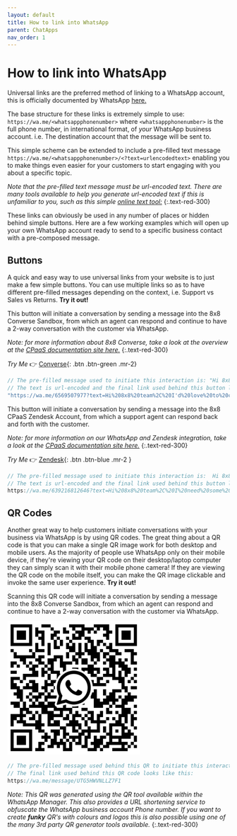 ```yaml
---
layout: default
title: How to link into WhatsApp
parent: ChatApps
nav_order: 1
---
```


# How to link into WhatsApp

Universal links are the preferred method of linking to a WhatsApp account, this is officially documented by WhatsApp [here.](https://faq.whatsapp.com/iphone/how-to-link-to-whatsapp-from-a-different-app/?lang=en)

The base structure for these links is extremely simple to use: `https://wa.me/<whatsappphonenumber>` where `<whatsappphonenumber>` is the full phone number, in international format, of _your_ WhatsApp business account.  i.e. The destination account that the message will be sent to.

This simple scheme can be extended to include a pre-filled text message `https://wa.me/<whatsappphonenumber>/<?text=urlencodedtext>` enabling you to make things even easier for your customers to start engaging with you about a specific topic.

_Note that the pre-filled text message must be url-encoded text.  There are many tools available to help you generate url-encoded text if this is unfamiliar to you, such as this simple [online text tool:](https://onlinetexttools.com/url-encode-text)_
{:.text-red-300}

These links can obviously be used in any number of places or hidden behind simple buttons.  Here are a few working examples which will open up your own WhatsApp account ready to send to a specific business contact with a pre-composed message.  

## Buttons
A quick and easy way to use universal links from your website is to just make a few simple buttons.  You can use multiple links so as to have different pre-filled messages depending on the context, i.e. Support vs Sales vs Returns.
**Try it out!**

This button will initiate a conversation by sending a message into the 8x8 Converse Sandbox, from which an agent can respond and continue to have a 2-way conversation with the customer via WhatsApp.

_Note: for more information about 8x8 Converse, take a look at the overview at the [CPaaS documentation site here.](https://developer.8x8.com/connect/docs/converse-overview)_
{:.text-red-300}

_Try Me_ 👉 [Converse](https://wa.me/6569507977?text=Hi%208x8%20team%2C%20I'd%20love%20to%20chat%20with%20someone%20about%20your%20APIs%20to%20help%20boost%20my%20customer%20engagement!%20%F0%9F%9A%80){: .btn .btn-green .mr-2}

```js
// The pre-filled message used to initiate this interaction is: "Hi 8x8 team, I'd love to chat with someone about your APIs to help boost my customer engagement! 🚀 "
// The text is url-encoded and the final link used behind this button looks like this:
"https://wa.me/6569507977?text=Hi%208x8%20team%2C%20I'd%20love%20to%20chat%20with%20someone%20about%20your%20APIs%20to%20help%20boost%20my%20customer%20engagement!%20%F0%9F%9A%80"
```

This button will initiate a conversation by sending a message into the 8x8 CPaaS Zendesk Account, from which a support agent can respond back and forth with the customer.

_Note: for more information on our WhatsApp and Zendesk integration, take a look at the [CPaaS documentation site here.](https://developer.8x8.com/connect/docs/zendesk-support)_
{:.text-red-300}

_Try Me_ 👉 [Zendesk](https://wa.me/639216812646?text=Hi%208x8%20team%2C%20I%20need%20some%20technical%20assistance%20%F0%9F%9B%A0%EF%B8%8F%20.%20Please%20can%20you%20help%20me%3F%20%F0%9F%99%8F){: .btn .btn-blue .mr-2 }

```js
// The pre-filled message used to initiate this interaction is:  Hi 8x8 team, I need some technical assistance 🛠️ . Please can you help me? 🙏
// The text is url-encoded and the final link used behind this button looks like this:
https://wa.me/639216812646?text=Hi%208x8%20team%2C%20I%20need%20some%20technical%20assistance%20%F0%9F%9B%A0%EF%B8%8F%20.%20Please%20can%20you%20help%20me%3F%20%F0%9F%99%8F
```

## QR Codes
Another great way to help customers initiate conversations with your business via WhatsApp is by using QR codes.  The great thing about a QR code is that you can make a single QR image work for both desktop and mobile users.  As the majority of people use WhatsApp only on their mobile device, if they're viewing your QR code on their desktop/laptop computer they can simply scan it with their mobile phone camera! If they are viewing the QR code on the mobile itself, you can make the QR image clickable and invoke the same user experience.
**Try it out!**

Scanning this QR code will initiate a conversation by sending a message into the 8x8 Converse Sandbox, from which an agent can respond and continue to have a 2-way conversation with the customer via WhatsApp.

![Initiate msg to Converse](/image_assets/UTG5HWVNLLZ7F1_converse_demo.png)

```js
// The pre-filled message used behind this QR to initiate this interaction is:  Hi 8x8 team, I need some technical assistance 🛠️ . Please can you help me? 🙏
// The final link used behind this QR code looks like this:
https://wa.me/message/UTG5HWVNLLZ7F1
```

_Note: This QR was generated using the QR tool available within the WhatsApp Manager.  This also provides a URL shortening service to obfuscate the WhatsApp business account Phone number.  If you want to create **funky** QR's with colours and logos this is also possible using one of the many 3rd party QR generator tools available._
{:.text-red-300}
